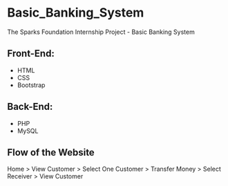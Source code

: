 # Basic_Banking_System
The Sparks Foundation Internship Project - Basic Banking System
## Front-End:
- HTML
- CSS
- Bootstrap

## Back-End:
- PHP
- MySQL

## Flow of the Website
Home > View Customer > Select One Customer > Transfer Money > Select Receiver > View Customer

